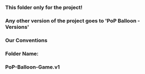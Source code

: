 ### This folder only for the project!
### Any other version of the project goes to 'PoP Balloon - Versions'

### Our Conventions

### Folder Name:
### PoP-Balloon-Game.v1



